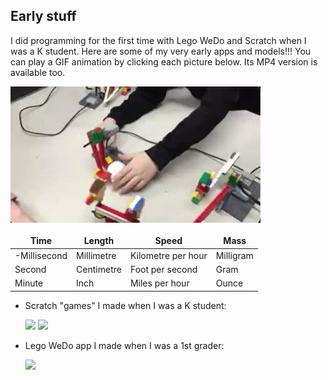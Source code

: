 ## Early stuff

I did programming for the first time with Lego WeDo and Scratch when I was a K student. Here are some of my very early apps and models!!! You can play a GIF animation by clicking each picture below. Its MP4 version is available too. 

<a href="images/2016-02-LegoWeDo-1.gif">
<img src="images/2016-02-LegoWeDo-1.jpg" width=400>
</a>

<style>
td, th {
   border: none!important;
}
</style>


| Time         | Length        | Speed              | Mass         |
| ------------ | ------------- | ------------------ | ------------ |
| -Millisecond | Millimetre    | Kilometre per hour | Milligram    |
| Second       | Centimetre    | Foot per second    | Gram         |
| Minute       | Inch          | Miles per hour     | Ounce        |



- Scratch "games" I made when I was a K student: 

  <img src="scratch1.gif" width=400>
  <img src="scratch2.gif" width=400>

- Lego WeDo app I made when I was a 1st grader: 

  <img src="lego-wedo.gif" height=400>


